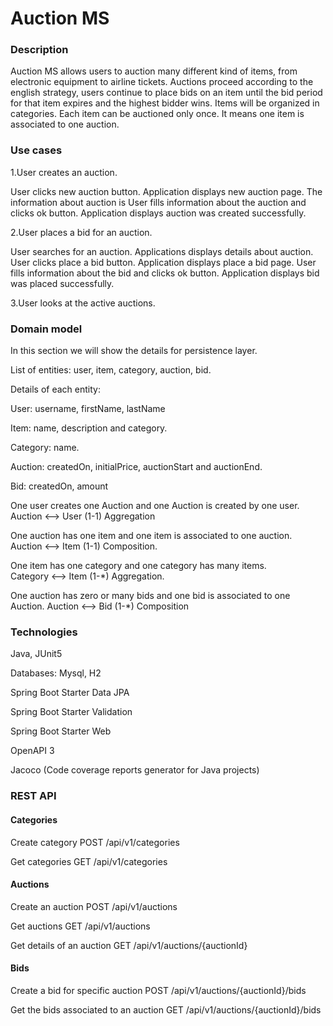 # Auction MS

### Description

Auction MS allows users to auction many different kind of items, from electronic equipment to airline tickets.
Auctions proceed according to the english strategy, users continue to place bids on an item until the bid period
for that item expires and the highest bidder wins. Items will be organized in categories.
Each item can be auctioned only once. It means one item is associated to one auction.

### Use cases

1.User creates an auction.

User clicks new auction button.
Application displays new auction page.
The information about auction is
User fills information about the auction and clicks ok button.
Application displays auction was created successfully.

2.User places a bid for an auction.

User searches for an auction.
Applications displays details about auction.
User clicks place a bid button.
Application displays place a bid page.
User fills information about the bid and clicks ok button.
Application displays bid was placed successfully.

3.User looks at the active auctions.

### Domain model

In this section we will show the details for persistence layer.

List of entities: user, item, category, auction, bid.

Details of each entity:

User: username, firstName, lastName

Item: name, description and category.

Category: name.

Auction: createdOn, initialPrice, auctionStart and auctionEnd.

Bid: createdOn, amount

One user creates one Auction and one Auction is created by one user.    
Auction <--> User (1-1) Aggregation

One auction has one item and one item is associated to one auction.     
Auction <--> Item (1-1) Composition.

One item has one category and one category has many items.              
Category <--> Item (1-*) Aggregation.

One auction has zero or many bids and one bid is associated to one Auction.
Auction <--> Bid (1-*) Composition

### Technologies
Java, JUnit5

Databases: Mysql, H2

Spring Boot Starter Data JPA

Spring Boot Starter Validation

Spring Boot Starter Web

OpenAPI 3

Jacoco (Code coverage reports generator for Java projects)

### REST API

#### Categories
Create category
POST /api/v1/categories

Get categories
GET /api/v1/categories

#### Auctions
Create an auction
POST /api/v1/auctions

Get auctions
GET /api/v1/auctions

Get details of an auction 
GET /api/v1/auctions/{auctionId}

#### Bids
Create a bid for specific auction
POST /api/v1/auctions/{auctionId}/bids

Get the bids associated to an auction
GET /api/v1/auctions/{auctionId}/bids